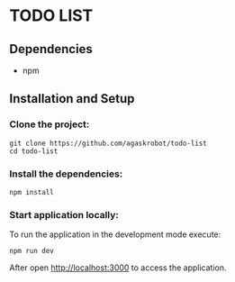# TODO LIST

## Dependencies

- npm 

## Installation and Setup

### Clone the project:

    git clone https://github.com/agaskrobot/todo-list
    cd todo-list

### Install the dependencies:

    npm install

### Start application locally:

To run the application in the development mode execute:

    npm run dev

After open [http://localhost:3000](http://localhost:3000) to access the application.


      
